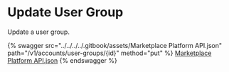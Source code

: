 # Update User Group

Update a user group.

{% swagger src="../../../../.gitbook/assets/Marketplace Platform API.json" path="/v1/accounts/user-groups/{id}" method="put" %}
[Marketplace Platform API.json](<../../../../.gitbook/assets/Marketplace Platform API.json>)
{% endswagger %}
